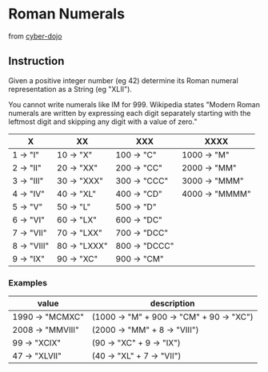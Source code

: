 # Roman Numerals

from [cyber-dojo](http://www.cyber-dojo.org/)

## Instruction

Given a positive integer number (eg 42) determine
its Roman numeral representation as a String (eg "XLII").

You cannot write numerals like IM for 999.
Wikipedia states "Modern Roman numerals are written by
expressing each digit separately starting with the
leftmost digit and skipping any digit with a value of zero."

X           | XX           | XXX           | XXXX           |
----------- | ------------ | ------------- | -------------- |
1 ->    "I" | 10 ->    "X" | 100 ->    "C" | 1000 ->    "M" |
2 ->   "II" | 20 ->   "XX" | 200 ->   "CC" | 2000 ->   "MM" |
3 ->  "III" | 30 ->  "XXX" | 300 ->  "CCC" | 3000 ->  "MMM" |
4 ->   "IV" | 40 ->   "XL" | 400 ->   "CD" | 4000 -> "MMMM" |
5 ->    "V" | 50 ->    "L" | 500 ->    "D" |                |
6 ->   "VI" | 60 ->   "LX" | 600 ->   "DC" |                |
7 ->  "VII" | 70 ->  "LXX" | 700 ->  "DCC" |                |
8 -> "VIII" | 80 -> "LXXX" | 800 -> "DCCC" |                |
9 ->   "IX" | 90 ->   "XC" | 900 ->   "CM" |                |

### Examples

value | description |
--- | --- |
1990 -> "MCMXC" | (1000 -> "M"  + 900 -> "CM" + 90 -> "XC") |
2008 -> "MMVIII"| (2000 -> "MM" + 8 -> "VIII") |
  99 -> "XCIX"  | (90 -> "XC" + 9 -> "IX") |
  47 -> "XLVII" | (40 -> "XL" + 7 -> "VII") |
